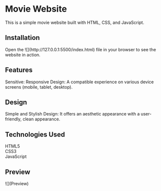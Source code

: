 <h1> Movie Website </h1>
This is a simple movie website built with HTML, CSS, and JavaScript.

<h2>Installation</h2>
 Open the ![](http://127.0.0.1:5500/index.html) file in your browser to see the website in action.

<h2>Features</h2>
Sensitive: Responsive Design: A compatible experience on various device screens (mobile, tablet, desktop).

<h2>Design</h2>
Simple and Stylish Design: It offers an aesthetic appearance with a user-friendly, clean appearance.
<h2>Technologies Used</h2>

HTML5
<br>
CSS3
<br>
JavaScript

<h2>Preview</h2>
![](Preview)

